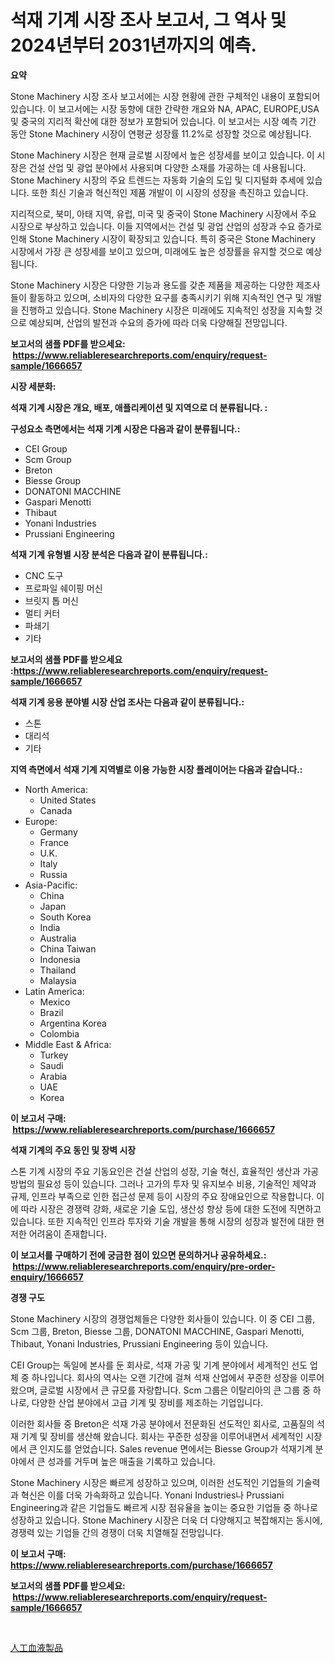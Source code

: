 <p><h1>석재 기계 시장 조사 보고서, 그 역사 및 2024년부터 2031년까지의 예측.</h1></p><p><strong>요약</strong></p>
<p><p>Stone Machinery 시장 조사 보고서에는 시장 현황에 관한 구체적인 내용이 포함되어 있습니다. 이 보고서에는 시장 동향에 대한 간략한 개요와 NA, APAC, EUROPE,USA 및 중국의 지리적 확산에 대한 정보가 포함되어 있습니다. 이 보고서는 시장 예측 기간 동안 Stone Machinery 시장이 연평균 성장률 11.2%로 성장할 것으로 예상됩니다.</p><p>Stone Machinery 시장은 현재 글로벌 시장에서 높은 성장세를 보이고 있습니다. 이 시장은 건설 산업 및 광업 분야에서 사용되며 다양한 소재를 가공하는 데 사용됩니다. Stone Machinery 시장의 주요 트렌드는 자동화 기술의 도입 및 디지털화 추세에 있습니다. 또한 최신 기술과 혁신적인 제품 개발이 이 시장의 성장을 촉진하고 있습니다.</p><p>지리적으로, 북미, 아태 지역, 유럽, 미국 및 중국이 Stone Machinery 시장에서 주요 시장으로 부상하고 있습니다. 이들 지역에서는 건설 및 광업 산업의 성장과 수요 증가로 인해 Stone Machinery 시장이 확장되고 있습니다. 특히 중국은 Stone Machinery 시장에서 가장 큰 성장세를 보이고 있으며, 미래에도 높은 성장률을 유지할 것으로 예상됩니다.</p><p>Stone Machinery 시장은 다양한 기능과 용도를 갖춘 제품을 제공하는 다양한 제조사들이 활동하고 있으며, 소비자의 다양한 요구를 충족시키기 위해 지속적인 연구 및 개발을 진행하고 있습니다. Stone Machinery 시장은 미래에도 지속적인 성장을 지속할 것으로 예상되며, 산업의 발전과 수요의 증가에 따라 더욱 다양해질 전망입니다.</p></p>
<p><strong>보고서의 샘플 PDF를 받으세요: &nbsp;<a href="https://www.reliableresearchreports.com/enquiry/request-sample/1666657">https://www.reliableresearchreports.com/enquiry/request-sample/1666657</a></strong></p>
<p><strong>시장 세분화:</strong></p>
<p><strong> 석재 기계 시장은 개요, 배포, 애플리케이션 및 지역으로 더 분류됩니다. :</strong></p>
<p><strong>구성요소 측면에서는 석재 기계 시장은 다음과 같이 분류됩니다.:</strong></p>
<p><ul><li>CEI Group</li><li>Scm Group</li><li>Breton</li><li>Biesse Group</li><li>DONATONI MACCHINE</li><li>Gaspari Menotti</li><li>Thibaut</li><li>Yonani Industries</li><li>Prussiani Engineering</li></ul></p>
<p><strong> 석재 기계 유형별 시장 분석은 다음과 같이 분류됩니다.:</strong></p>
<p><ul><li>CNC 도구</li><li>프로파일 쉐이핑 머신</li><li>브릿지 톱 머신</li><li>멀티 커터</li><li>파쇄기</li><li>기타</li></ul></p>
<p><strong>보고서의 샘플 PDF를 받으세요 :<a href="https://www.reliableresearchreports.com/enquiry/request-sample/1666657">https://www.reliableresearchreports.com/enquiry/request-sample/1666657</a></strong></p>
<p><strong> 석재 기계 응용 분야별 시장 산업 조사는 다음과 같이 분류됩니다.:</strong></p>
<p><ul><li>스톤</li><li>대리석</li><li>기타</li></ul></p>
<p><strong>지역 측면에서 석재 기계 지역별로 이용 가능한 시장 플레이어는 다음과 같습니다.:</strong></p>
<p><ul>
    <li>
        North America:
        <ul>
            <li>United States</li>
            <li>Canada</li>
        </ul>
    </li>
    <li>
        Europe:
        <ul>
            <li>Germany</li>
            <li>France</li>
            <li>U.K.</li>
            <li>Italy</li>
            <li>Russia</li>
        </ul>
    </li>
    <li>
        Asia-Pacific:
        <ul>
            <li>China</li>
            <li>Japan</li>
            <li>South Korea</li>
            <li>India</li>
            <li>Australia</li>
            <li>China Taiwan</li>
            <li>Indonesia</li>
            <li>Thailand</li>
            <li>Malaysia</li>
        </ul>
    </li>
    <li>
        Latin America:
        <ul>
            <li>Mexico</li>
            <li>Brazil</li>
            <li>Argentina Korea</li>
            <li>Colombia</li>
        </ul>
    </li>
    <li>
        Middle East & Africa:
        <ul>
            <li>Turkey</li>
            <li>Saudi</li>
            <li>Arabia</li>
            <li>UAE</li>
            <li>Korea</li>
        </ul>
    </li>
    </ul></p>
<p><strong>이 보고서 구매: &nbsp;<a href="https://www.reliableresearchreports.com/purchase/1666657">https://www.reliableresearchreports.com/purchase/1666657</a></strong></p>
<p><strong>석재 기계의 주요 동인 및 장벽 시장</strong></p>
<p><p>스톤 기계 시장의 주요 기동요인은 건설 산업의 성장, 기술 혁신, 효율적인 생산과 가공 방법의 필요성 등이 있습니다. 그러나 고가의 투자 및 유지보수 비용, 기술적인 제약과 규제, 인프라 부족으로 인한 접근성 문제 등이 시장의 주요 장애요인으로 작용합니다. 이에 따라 시장은 경쟁력 강화, 새로운 기술 도입, 생산성 향상 등에 대한 도전에 직면하고 있습니다. 또한 지속적인 인프라 투자와 기술 개발을 통해 시장의 성장과 발전에 대한 현저한 어려움이 존재합니다.</p></p>
<p><strong>이 보고서를 구매하기 전에 궁금한 점이 있으면 문의하거나 공유하세요.: &nbsp;<a href="https://www.reliableresearchreports.com/enquiry/pre-order-enquiry/1666657">https://www.reliableresearchreports.com/enquiry/pre-order-enquiry/1666657</a></strong></p>
<p><strong>경쟁 구도</strong></p>
<p><p>Stone Machinery 시장의 경쟁업체들은 다양한 회사들이 있습니다. 이 중 CEI 그룹, Scm 그룹, Breton, Biesse 그룹, DONATONI MACCHINE, Gaspari Menotti, Thibaut, Yonani Industries, Prussiani Engineering 등이 있습니다.</p><p>CEI Group는 독일에 본사를 둔 회사로, 석재 가공 및 기계 분야에서 세계적인 선도 업체 중 하나입니다. 회사의 역사는 오랜 기간에 걸쳐 석재 산업에서 꾸준한 성장을 이루어 왔으며, 글로벌 시장에서 큰 규모를 자랑합니다. Scm 그룹은 이탈리아의 큰 그룹 중 하나로, 다양한 산업 분야에서 고급 기계 및 장비를 제조하는 기업입니다.</p><p>이러한 회사들 중 Breton은 석재 가공 분야에서 전문화된 선도적인 회사로, 고품질의 석재 기계 및 장비를 생산해 왔습니다. 회사는 꾸준한 성장을 이루어내면서 세계적인 시장에서 큰 인지도를 얻었습니다. Sales revenue 면에서는 Biesse Group가 석재기계 분야에서 큰 성과를 거두며 높은 매출을 기록하고 있습니다.</p><p>Stone Machinery 시장은 빠르게 성장하고 있으며, 이러한 선도적인 기업들의 기술력과 혁신은 이를 더욱 가속화하고 있습니다. Yonani Industries나 Prussiani Engineering과 같은 기업들도 빠르게 시장 점유율을 높이는 중요한 기업들 중 하나로 성장하고 있습니다. Stone Machinery 시장은 더욱 더 다양해지고 복잡해지는 동시에, 경쟁력 있는 기업들 간의 경쟁이 더욱 치열해질 전망입니다.</p></p>
<p><strong>이 보고서 구매: &nbsp; <a href="https://www.reliableresearchreports.com/purchase/1666657">https://www.reliableresearchreports.com/purchase/1666657</a></strong></p>
<p><strong>보고서의 샘플 PDF를 받으세요: &nbsp;<a href="https://www.reliableresearchreports.com/enquiry/request-sample/1666657">https://www.reliableresearchreports.com/enquiry/request-sample/1666657</a></strong><strong></strong></p>
<p>&nbsp;</p>
<p><p><a href="https://github.com/zoetazuur/Market-Research-Report-List-1/blob/main/733601715274.md">人工血液製品</a></p></p>